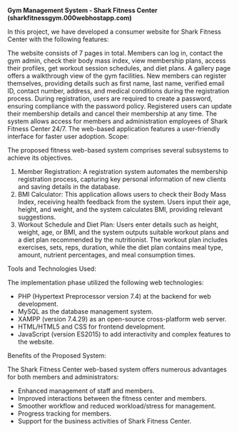 <b>Gym Management System - Shark Fitness Center (sharkfitnessgym.000webhostapp.com)</b>

In this project, we have developed a consumer website for Shark Fitness Center with the following features:

The website consists of 7 pages in total.
Members can log in, contact the gym admin, check their body mass index, view membership plans, access their profiles, get workout session schedules, and diet plans.
A gallery page offers a walkthrough view of the gym facilities.
New members can register themselves, providing details such as first name, last name, verified email ID, contact number, address, and medical conditions during the registration process.
During registration, users are required to create a password, ensuring compliance with the password policy.
Registered users can update their membership details and cancel their membership at any time.
The system allows access for members and administration employees of Shark Fitness Center 24/7.
The web-based application features a user-friendly interface for faster user adoption.
Scope:

The proposed fitness web-based system comprises several subsystems to achieve its objectives.
<ol>
<li>Member Registration: A registration system automates the membership registration process, capturing key personal information of new clients and saving details in the database.</li>

<li>BMI Calculator: This application allows users to check their Body Mass Index, receiving health feedback from the system. Users input their age, height, and weight, and the system calculates BMI, providing relevant suggestions.</li>

<li>Workout Schedule and Diet Plan: Users enter details such as height, weight, age, or BMI, and the system outputs suitable workout plans and a diet plan recommended by the nutritionist. The workout plan includes exercises, sets, reps, duration, while the diet plan contains meal type, amount, nutrient percentages, and meal consumption times.</li>
</ol>

Tools and Technologies Used:

The implementation phase utilized the following web technologies:
<ul>
<li>PHP (Hypertext Preprocessor version 7.4) at the backend for web development.</li>
<li>MySQL as the database management system.</li>
<li>XAMPP (version 7.4.29) as an open-source cross-platform web server.</li>
<li>HTML/HTML5 and CSS for frontend development.</li>
<li>JavaScript (version ES2015) to add interactivity and complex features to the website.</li>
</ul>
Benefits of the Proposed System:

The Shark Fitness Center web-based system offers numerous advantages for both members and administrators:
<ul>
<li>Enhanced management of staff and members.</li>
<li>Improved interactions between the fitness center and members.</li>
<li>Smoother workflow and reduced workload/stress for management.</li>
<li>Progress tracking for members.</li>
<li>Support for the business activities of Shark Fitness Center.</li>
</ul>
